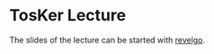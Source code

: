 # TosKer Lecture

The slides of the lecture can be started with [revelgo](https://github.com/yusukebe/revealgo).
